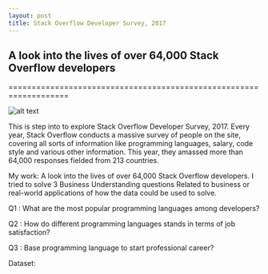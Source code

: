 ```yaml
---
layout: post
title: Stack Overflow Developer Survey, 2017 
---
```

## A look into the lives of over 64,000 Stack Overflow developers
===================================================================

![alt text](https://cdn.sstatic.net/insights/Img/Survey/2017/FacebookCard.png?v=22c8d3a64c90 "Logo")

This is step into to explore Stack Overflow Developer Survey, 2017. Every year, Stack Overflow conducts a massive survey of people on the site, covering all sorts of information like programming languages, salary, code style and various other information. This year, they amassed more than 64,000 responses fielded from 213 countries.

My work: A look into the lives of over 64,000 Stack Overflow developers. I tried to solve 3 Business Understanding questions Related to business or real-world applications of how the data could be used to solve.

Q1 : What are the most popular programming languages among developers?

Q2 : How do different programming languages stands in terms of job satisfaction?

Q3 : Base programming language to start professional career?

Dataset:



